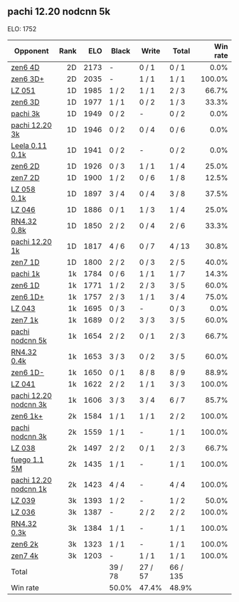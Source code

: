 ## pachi 12.20 nodcnn 5k ##

ELO: 1752

Opponent | Rank | ELO | Black | Write | Total | Win rate
---------|-----:|----:|-------|-------|-------|-------:
[zen6 4D](zen6%204D.md) | 2D | 2173 | - | 0 / 1 | 0 / 1 | 0.0%
[zen6 3D+](zen6%203D+.md) | 2D | 2035 | - | 1 / 1 | 1 / 1 | 100.0%
[LZ 051](LZ%20051.md) | 1D | 1985 | 1 / 2 | 1 / 1 | 2 / 3 | 66.7%
[zen6 3D](zen6%203D.md) | 1D | 1977 | 1 / 1 | 0 / 2 | 1 / 3 | 33.3%
[pachi 3k](pachi%203k.md) | 1D | 1949 | 0 / 2 | - | 0 / 2 | 0.0%
[pachi 12.20 3k](pachi%2012.20%203k.md) | 1D | 1946 | 0 / 2 | 0 / 4 | 0 / 6 | 0.0%
[Leela 0.11 0.1k](Leela%200.11%200.1k.md) | 1D | 1941 | 0 / 2 | - | 0 / 2 | 0.0%
[zen6 2D](zen6%202D.md) | 1D | 1926 | 0 / 3 | 1 / 1 | 1 / 4 | 25.0%
[zen7 2D](zen7%202D.md) | 1D | 1900 | 1 / 2 | 0 / 6 | 1 / 8 | 12.5%
[LZ 058 0.1k](LZ%20058%200.1k.md) | 1D | 1897 | 3 / 4 | 0 / 4 | 3 / 8 | 37.5%
[LZ 046](LZ%20046.md) | 1D | 1886 | 0 / 1 | 1 / 3 | 1 / 4 | 25.0%
[RN4.32 0.8k](RN4.32%200.8k.md) | 1D | 1850 | 2 / 2 | 0 / 4 | 2 / 6 | 33.3%
[pachi 12.20 1k](pachi%2012.20%201k.md) | 1D | 1817 | 4 / 6 | 0 / 7 | 4 / 13 | 30.8%
[zen7 1D](zen7%201D.md) | 1D | 1800 | 2 / 2 | 0 / 3 | 2 / 5 | 40.0%
[pachi 1k](pachi%201k.md) | 1k | 1784 | 0 / 6 | 1 / 1 | 1 / 7 | 14.3%
[zen6 1D](zen6%201D.md) | 1k | 1771 | 1 / 2 | 2 / 3 | 3 / 5 | 60.0%
[zen6 1D+](zen6%201D+.md) | 1k | 1757 | 2 / 3 | 1 / 1 | 3 / 4 | 75.0%
[LZ 043](LZ%20043.md) | 1k | 1695 | 0 / 3 | - | 0 / 3 | 0.0%
[zen7 1k](zen7%201k.md) | 1k | 1689 | 0 / 2 | 3 / 3 | 3 / 5 | 60.0%
[pachi nodcnn 5k](pachi%20nodcnn%205k.md) | 1k | 1654 | 2 / 2 | 0 / 1 | 2 / 3 | 66.7%
[RN4.32 0.4k](RN4.32%200.4k.md) | 1k | 1653 | 3 / 3 | 0 / 2 | 3 / 5 | 60.0%
[zen6 1D-](zen6%201D-.md) | 1k | 1650 | 0 / 1 | 8 / 8 | 8 / 9 | 88.9%
[LZ 041](LZ%20041.md) | 1k | 1622 | 2 / 2 | 1 / 1 | 3 / 3 | 100.0%
[pachi 12.20 nodcnn 3k](pachi%2012.20%20nodcnn%203k.md) | 1k | 1606 | 3 / 3 | 3 / 4 | 6 / 7 | 85.7%
[zen6 1k+](zen6%201k+.md) | 2k | 1584 | 1 / 1 | 1 / 1 | 2 / 2 | 100.0%
[pachi nodcnn 3k](pachi%20nodcnn%203k.md) | 2k | 1559 | 1 / 1 | - | 1 / 1 | 100.0%
[LZ 038](LZ%20038.md) | 2k | 1497 | 2 / 2 | 0 / 1 | 2 / 3 | 66.7%
[fuego 1.1 5M](fuego%201.1%205M.md) | 2k | 1435 | 1 / 1 | - | 1 / 1 | 100.0%
[pachi 12.20 nodcnn 1k](pachi%2012.20%20nodcnn%201k.md) | 2k | 1423 | 4 / 4 | - | 4 / 4 | 100.0%
[LZ 039](LZ%20039.md) | 3k | 1393 | 1 / 2 | - | 1 / 2 | 50.0%
[LZ 036](LZ%20036.md) | 3k | 1387 | - | 2 / 2 | 2 / 2 | 100.0%
[RN4.32 0.3k](RN4.32%200.3k.md) | 3k | 1384 | 1 / 1 | - | 1 / 1 | 100.0%
[zen6 2k](zen6%202k.md) | 3k | 1323 | 1 / 1 | - | 1 / 1 | 100.0%
[zen7 4k](zen7%204k.md) | 3k | 1203 | - | 1 / 1 | 1 / 1 | 100.0%
Total | | | 39 / 78 | 27 / 57 | 66 / 135 | 
Win rate| | | 50.0% | 47.4% | 48.9% | 
